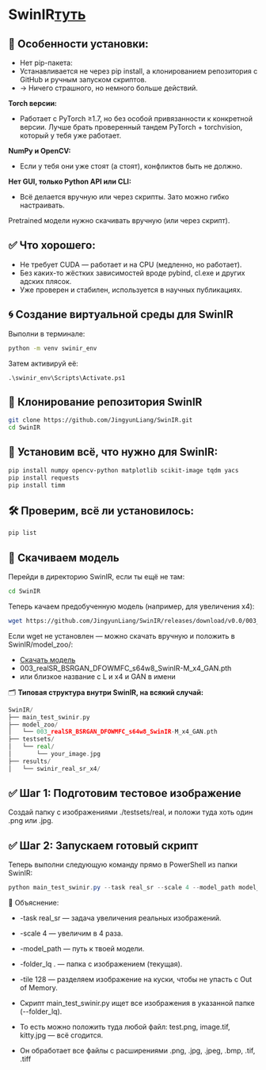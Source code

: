 # SwinIR[туть](https://github.com/JingyunLiang/SwinIR/tree/main) 

## 🚧 Особенности установки:
- Нет pip-пакета:
- Устанавливается не через pip install, а клонированием репозитория с GitHub и ручным запуском скриптов.
- → Ничего страшного, но немного больше действий.

**Torch версии:**
- Работает с PyTorch ≥1.7, но без особой привязанности к конкретной версии. Лучше брать проверенный тандем PyTorch + torchvision, который у тебя уже работает.

**NumPy и OpenCV:**
- Если у тебя они уже стоят (а стоят), конфликтов быть не должно.

**Нет GUI, только Python API или CLI:**
- Всё делается вручную или через скрипты. Зато можно гибко настраивать.

Pretrained модели нужно скачивать вручную (или через скрипт).

## ✅ Что хорошего:
- Не требует CUDA — работает и на CPU (медленно, но работает).
- Без каких-то жёстких зависимостей вроде pybind, cl.exe и других адских плясок.
- Уже проверен и стабилен, используется в научных публикациях.

## 🌀 Создание виртуальной среды для SwinIR
Выполни в терминале:

```bash
python -m venv swinir_env
```
Затем активируй её:

```
.\swinir_env\Scripts\Activate.ps1
```

## 🔧 Клонирование репозитория SwinIR

```bash
git clone https://github.com/JingyunLiang/SwinIR.git
cd SwinIR
```
## 🔧 Установим всё, что нужно для SwinIR:
```bash
pip install numpy opencv-python matplotlib scikit-image tqdm yacs
pip install requests
pip install timm
```

## 🛠 Проверим, всё ли установилось:
```bash
pip list
```

## 🧪 Скачиваем модель
Перейди в директорию SwinIR, если ты ещё не там:

```bash
cd SwinIR
```
Теперь качаем предобученную модель (например, для увеличения x4):

```bash
wget https://github.com/JingyunLiang/SwinIR/releases/download/v0.0/003_realSR_BSRGAN_DFOWMFC_s64w8_SwinIR-M_x4_GAN.pth -P model_zoo
```

Если wget не установлен — можно скачать вручную и положить в SwinIR/model_zoo/:
- [Скачать модель ](https://github.com/JingyunLiang/SwinIR/releases)
- 003_realSR_BSRGAN_DFOWMFC_s64w8_SwinIR-M_x4_GAN.pth
- или близкое название с L и x4 и GAN в имени

🗂 **Типовая структура внутри SwinIR, на всякий случай:**

```go
SwinIR/
├── main_test_swinir.py
├── model_zoo/
│   └── 003_realSR_BSRGAN_DFOWMFC_s64w8_SwinIR-M_x4_GAN.pth
├── testsets/
│   └── real/
│       └── your_image.jpg
├── results/
│   └── swinir_real_sr_x4/
```


## ✅ Шаг 1: Подготовим тестовое изображение

Создай папку с изображениями ./testsets/real, и положи туда хоть один .png или .jpg.

## ✅ Шаг 2: Запускаем готовый скрипт
Теперь выполни следующую команду прямо в PowerShell из папки SwinIR:

```powershell
python main_test_swinir.py --task real_sr --scale 4 --model_path model_zoo/003_realSR_BSRGAN_DFOWMFC_s64w8_SwinIR-L_x4_GAN.pth --folder_lq testsets/real_sr --tile 128 --tile_overlap 32 --large_model
```
🧠 Объяснение:
- -task real_sr — задача увеличения реальных изображений.
- -scale 4 — увеличим в 4 раза.
- -model_path — путь к твоей модели.
- -folder_lq . — папка с изображением (текущая).
- -tile 128 — разделяем изображение на куски, чтобы не упасть с Out of Memory.

- Скрипт main_test_swinir.py ищет все изображения в указанной папке (--folder_lq).
- То есть можно положить туда любой файл: test.png, image.tif, kitty.jpg — всё сгодится.
- Он обработает все файлы с расширениями .png, .jpg, .jpeg, .bmp, .tif, .tiff





